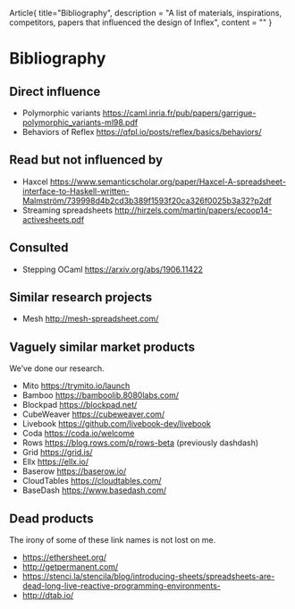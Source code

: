 Article{
    title="Bibliography",
    description = "A list of materials, inspirations, competitors, papers that influenced the design of Inflex",
    content = ""
}

# Bibliography

## Direct influence

* Polymorphic variants https://caml.inria.fr/pub/papers/garrigue-polymorphic_variants-ml98.pdf
* Behaviors of Reflex https://qfpl.io/posts/reflex/basics/behaviors/

## Read but not influenced by

* Haxcel https://www.semanticscholar.org/paper/Haxcel-A-spreadsheet-interface-to-Haskell-written-Malmström/739998d4b2cd3b389f1593f20ca326f0025b3a32?p2df
* Streaming spreadsheets http://hirzels.com/martin/papers/ecoop14-activesheets.pdf

## Consulted

* Stepping OCaml https://arxiv.org/abs/1906.11422

## Similar research projects

* Mesh http://mesh-spreadsheet.com/

## Vaguely similar market products

We’ve done our research.

* Mito https://trymito.io/launch
* Bamboo https://bamboolib.8080labs.com/
* Blockpad https://blockpad.net/
* CubeWeaver https://cubeweaver.com/
* Livebook https://github.com/livebook-dev/livebook
* Coda https://coda.io/welcome
* Rows https://blog.rows.com/p/rows-beta (previously dashdash)
* Grid https://grid.is/
* Ellx https://ellx.io/
* Baserow https://baserow.io/
* CloudTables https://cloudtables.com/
* BaseDash https://www.basedash.com/

## Dead products

The irony of some of these link names is not lost on me.

* https://ethersheet.org/
* http://getpermanent.com/
* https://stenci.la/stencila/blog/introducing-sheets/spreadsheets-are-dead-long-live-reactive-programming-environments-
* http://dtab.io/
